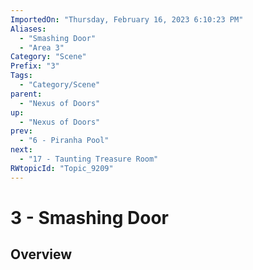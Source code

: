 ```yaml
---
ImportedOn: "Thursday, February 16, 2023 6:10:23 PM"
Aliases:
  - "Smashing Door"
  - "Area 3"
Category: "Scene"
Prefix: "3"
Tags:
  - "Category/Scene"
parent:
  - "Nexus of Doors"
up:
  - "Nexus of Doors"
prev:
  - "6 - Piranha Pool"
next:
  - "17 - Taunting Treasure Room"
RWtopicId: "Topic_9209"
---
```

# 3 - Smashing Door
## Overview
